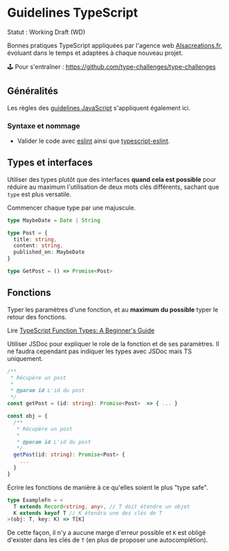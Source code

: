 # Guidelines TypeScript

Statut : Working Draft (WD)

Bonnes pratiques TypeScript appliquées par l'agence web [Alsacreations.fr](https://www.alsacreations.fr/), évoluant dans le temps et adaptées à chaque nouveau projet.

🕹️ Pour s'entraîner : <https://github.com/type-challenges/type-challenges>

## Généralités

Les règles des [guidelines JavaScript](Guidelines-JavaScript.md) s'appliquent également ici.

### Syntaxe et nommage

- Valider le code avec [eslint](https://eslint.org/) ainsi que [typescript-eslint](https://typescript-eslint.io/).

## Types et interfaces

Utiliser des types plutôt que des interfaces **quand cela est possible** pour réduire au maximum l'utilisation de deux mots clés différents, sachant que `type` est plus versatile.

Commencer chaque type par une majuscule.

```ts
type MaybeDate = Date | String

type Post = {
  title: string,
  content: string,
  published_on: MaybeDate
}

type GetPost = () => Promise<Post>
```

## Fonctions

Typer les paramètres d'une fonction, et au **maximum du possible** typer le retour des fonctions.

Lire [TypeScript Function Types: A Beginner's Guide](https://dmitripavlutin.com/typescript-function-type/)

Utiliser JSDoc pour expliquer le role de la fonction et de ses paramètres. Il ne faudra cependant pas indiquer les types avec JSDoc mais TS uniquement.

```ts
/**
 * Récupère un post
 *
 * @param id L'id du post
 */
const getPost = (id: string): Promise<Post>  => { ... }

const obj = {
  /**
   * Récupère un post
   *
   * @param id L'id du post
   */
  getPost(id: string): Promise<Post> {
    ...
  }
}
```

Écrire les fonctions de manière à ce qu'elles soient le plus "type safe".

```ts
type ExampleFn = <
  T extends Record<string, any>, // T doit étendre un objet
  K extends keyof T // K étendra une des clés de T
>(obj: T, key: K) => T[K]
```

De cette façon, il n'y a aucune marge d'erreur possible et `K` est obligé d'exister dans les clés de `T` (en plus de proposer une autocomplétion).
